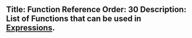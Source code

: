 Title: Function Reference
Order: 30
Description: List of Functions that can be used in <a href="/docs/fundamentals/expressions">Expressions</a>. 
---